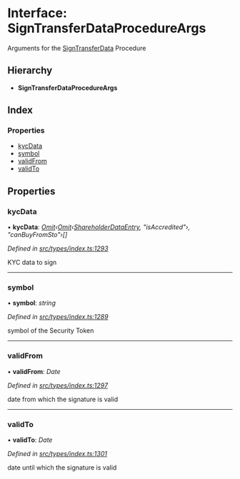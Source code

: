 # Interface: SignTransferDataProcedureArgs

Arguments for the [SignTransferData](../enums/_types_index_.proceduretype.md#signtransferdata) Procedure

## Hierarchy

* **SignTransferDataProcedureArgs**

## Index

### Properties

* [kycData](_types_index_.signtransferdataprocedureargs.md#kycdata)
* [symbol](_types_index_.signtransferdataprocedureargs.md#symbol)
* [validFrom](_types_index_.signtransferdataprocedureargs.md#validfrom)
* [validTo](_types_index_.signtransferdataprocedureargs.md#validto)

## Properties

###  kycData

• **kycData**: *[Omit](../modules/_types_index_.md#omit)‹[Omit](../modules/_types_index_.md#omit)‹[ShareholderDataEntry](_types_index_.shareholderdataentry.md), "isAccredited"›, "canBuyFromSto"›[]*

*Defined in [src/types/index.ts:1293](https://github.com/PolymathNetwork/polymath-sdk/blob/fb8c7c9/src/types/index.ts#L1293)*

KYC data to sign

___

###  symbol

• **symbol**: *string*

*Defined in [src/types/index.ts:1289](https://github.com/PolymathNetwork/polymath-sdk/blob/fb8c7c9/src/types/index.ts#L1289)*

symbol of the Security Token

___

###  validFrom

• **validFrom**: *Date*

*Defined in [src/types/index.ts:1297](https://github.com/PolymathNetwork/polymath-sdk/blob/fb8c7c9/src/types/index.ts#L1297)*

date from which the signature is valid

___

###  validTo

• **validTo**: *Date*

*Defined in [src/types/index.ts:1301](https://github.com/PolymathNetwork/polymath-sdk/blob/fb8c7c9/src/types/index.ts#L1301)*

date until which the signature is valid
